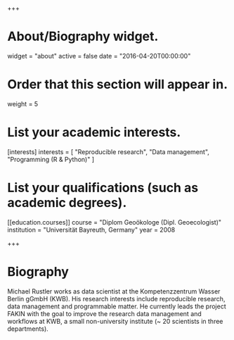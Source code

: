 +++
# About/Biography widget.
widget = "about"
active = false
date = "2016-04-20T00:00:00"

# Order that this section will appear in.
weight = 5

# List your academic interests.
[interests]
  interests = [
    "Reproducible research",
    "Data management", 
    "Programming (R & Python)"
  ]


# List your qualifications (such as academic degrees).
[[education.courses]]
  course = "Diplom Geoökologe (Dipl. Geoecologist)"
  institution = "Universität Bayreuth, Germany"
  year = 2008


+++

# Biography

Michael Rustler works as data scientist at the Kompetenzzentrum Wasser Berlin gGmbH (KWB). His research interests include reproducible research, data management and programmable matter. He currently leads the project FAKIN with the goal to improve the research data management and workflows at KWB, a small non-university institute (~ 20 scientists in three departments).
